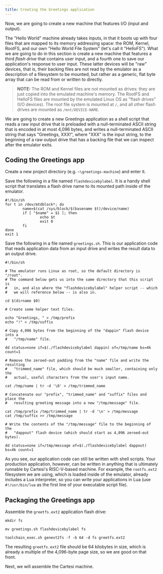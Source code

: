 ```yaml
---
title: Creating the Greetings application
---
```


Now, we are going to create a new machine that features I/O (input and output).

The "Hello World" machine already takes inputs, in that it boots up with four files that are mapped to its memory addressing space: the ROM, Kernel, RootFS, and our own "Hello World File System" (let's call it "HelloFS"). What we are going to do in this section is create a new machine that features a third _flash drive_ that contains user input, and a fourth one to save our application's response to user input. These latter devices will be "raw" devices, that is, their backing files are not read by the emulator as a description of a filesystem to be mounted, but rather as a generic, flat byte array that can be read from or written to directly.

> **NOTE:** The ROM and Kernel files are not mounted as drives: they are just copied into the emulated machine's memory. The RootFS and HelloFS files are mounted by the emulated Linux OS as "flash drives" (I/O devices). The root file system is mounted at `/`, and all other flash drives are mounted as `/mnt/DEVICE-NAME`.

We are going to create a new Greetings application as a shell script that reads a raw input drive that is preloaded with a null-terminated ASCII string that is encoded in at most 4,096 bytes, and writes a null-terminated ASCII string that says "Greetings, XXX!", where "XXX" is the input string, to the beginning of a raw output drive that has a backing file that we can inspect after the emulator exits.

## Coding the Greetings app

Create a new project directory (e.g. `~\greetings-machine`) and enter it.

Save the following in a file named `flashdevicebylabel`. It is a handy shell script that translates a flash drive name to its mounted path inside of the emulator.

```
#!/bin/sh                                                                       
for t in /dev/mtdblock*; do
        name=$(cat /sys/block/$(basename $t)/device/name)
        if [ "$name" = $1 ]; then
                echo $t
                exit 0
        fi
done
exit 1
```

Save the following in a file named `greetings.sh`. This is our application code that reads application data from an input drive and writes the result data to an output drive.

```
#!/bin/sh

# The emulator runs Linux as root, so the default directory is "/root".
# The command below gets us into the same directory that this script is
#   in, and also where the "flashdevicebylabel" helper script -- which
#   we will reference below -- is also in.

cd $(dirname $0)

# Create some helper text files.

echo "Greetings, " > /tmp/prefix
echo "!" > /tmp/suffix

# Copy 4,096 bytes from the beginning of the "dappin" flash device into a
#   "/tmp/name" file.

dd status=none if=$(./flashdevicebylabel dappin) of=/tmp/name bs=4k count=1

# Remove the zeroed-out padding from the "name" file and write the resulting
#   "trimmed_name" file, which should be much smaller, containing only the
#   actual, useful characters from the user's input name.

cat /tmp/name | tr -d '\0' > /tmp/trimmed_name

# Concatenate our "prefix", "trimmed_name" and "suffix" files and place the 
#   resulting greeting message into a new "/tmp/message" file.

cat /tmp/prefix /tmp/trimmed_name | tr -d '\n' > /tmp/message
cat /tmp/suffix >> /tmp/message

# Write the contents of the "/tmp/message" file to the beginning of the
#   "dappout" flash device (which should start as 4,096 zeroed-out bytes).

dd status=none if=/tmp/message of=$(./flashdevicebylabel dappout) bs=4k count=1
```

As you see, our application code can still be written with shell scripts. Your production application, however, can be written in anything that is ultimately runnable by Cartesi's RISC-V-based machine. For example, the `rootfs.ext2` filesystem we are using, which is loaded inside of the emulator, already includes a Lua interpreter, so you can write your applications in Lua (use `#!/usr/bin/lua` as the first line of your executable script file).

## Packaging the Greetings app

Assemble the `greetfs.ext2` application flash drive:

```
mkdir fs
```
```
mv greetings.sh flashdevicebylabel fs
```
```
toolchain_exec.sh genext2fs -f -b 64 -d fs greetfs.ext2
```

The resulting `greetfs.ext2` file should be 64 kilobytes in size, which is already a multiple of the 4,096-byte page size, so we are good on that front.

Next, we will assemble the Cartesi machine.
